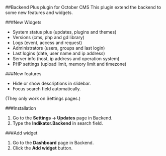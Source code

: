 ##Backend Plus plugin for October CMS
This plugin extend the backend to some new features and widgets.


###New Widgets
* System status plus (updates, plugins and themes)
* Versions (cms, php and gd library)
* Logs (event, access and request)
* Administrators (users, groups and last login)
* Last logins (date, user name and ip address)
* Server info (host, ip address and operation system)
* PHP settings (upload limit, memory limit and timezone)


###New features
* Hide or show descriptions in slidebar.
* Focus search field automatically.

(They only work on Settings pages.)


###Installation
1. Go to the __Settings -> Updates__ page in Backend.
1. Type the __Indikator.Backend__ in search field.

###Add widget
1. Go to the __Dashboard__ page in Backend.
1. Click the __Add widget__ button.
